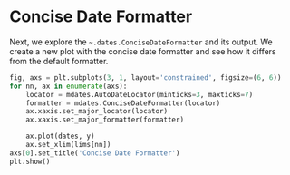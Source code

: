 # Concise Date Formatter

Next, we explore the `~.dates.ConciseDateFormatter` and its output. We create a new plot with the concise date formatter and see how it differs from the default formatter.

```python
fig, axs = plt.subplots(3, 1, layout='constrained', figsize=(6, 6))
for nn, ax in enumerate(axs):
    locator = mdates.AutoDateLocator(minticks=3, maxticks=7)
    formatter = mdates.ConciseDateFormatter(locator)
    ax.xaxis.set_major_locator(locator)
    ax.xaxis.set_major_formatter(formatter)

    ax.plot(dates, y)
    ax.set_xlim(lims[nn])
axs[0].set_title('Concise Date Formatter')
plt.show()
```
